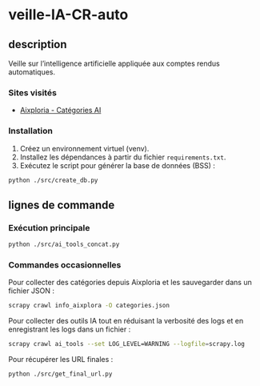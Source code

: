 # veille-IA-CR-auto

## description

Veille sur l’intelligence artificielle appliquée aux comptes rendus automatiques.

### Sites visités

- [Aixploria - Catégories AI](https://www.aixploria.com/categories-ai/)

### Installation

1. Créez un environnement virtuel (venv).
2. Installez les dépendances à partir du fichier `requirements.txt`.
3. Exécutez le script pour générer la base de données (BSS) :
```bash
python ./src/create_db.py
```

## lignes de commande

### Exécution principale

```bash
python ./src/ai_tools_concat.py
```

### Commandes occasionnelles

Pour collecter des catégories depuis Aixploria et les sauvegarder dans un fichier JSON :
```bash
scrapy crawl info_aixplora -O categories.json
```

Pour collecter des outils IA tout en réduisant la verbosité des logs et en enregistrant les logs dans un fichier :
```bash
scrapy crawl ai_tools --set LOG_LEVEL=WARNING --logfile=scrapy.log
```

Pour récupérer les URL finales :
```bash
python ./src/get_final_url.py
```
